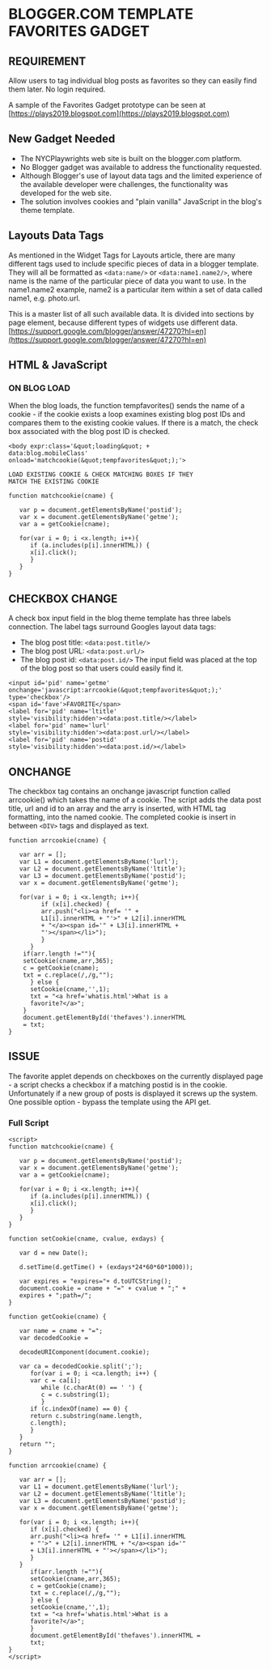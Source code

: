 # BLOGGER.COM TEMPLATE FAVORITES GADGET #

## REQUIREMENT ##

Allow users to tag individual blog posts as favorites
so they can easily find them later. No login required.

A sample of the Favorites Gadget prototype can be seen at [https://plays2019.blogspot.com](https://plays2019.blogspot.com)

## New Gadget Needed ##

- The NYCPlaywrights web site is built on the blogger.com platform.
- No Blogger gadget was available to address the functionality requested.
- Although Blogger's use of layout data tags and the limited experience of the
available developer were challenges, the functionality was developed for the web
site.
- The solution involves cookies and "plain vanilla" JavaScript in the blog's theme
template.

## Layouts Data Tags ##

As mentioned in the Widget Tags for Layouts article, there are many different tags used
to include specific pieces of data in a blogger template.
They will all be formatted as `<data:name/>` or `<data:name1.name2/>`, where name
is the name of the particular piece of data you want to use. In the name1.name2
example, name2 is a particular item within a set of data called name1, e.g. photo.url.

This is a master list of all such available data. It is divided into sections by page
element, because different types of widgets use different data.
[https://support.google.com/blogger/answer/47270?hl=en](https://support.google.com/blogger/answer/47270?hl=en)

## HTML & JavaScript ##

### ON BLOG LOAD ###

When the blog loads, the function tempfavorites() sends the name of a cookie -
if the cookie exists a loop examines existing blog post IDs and compares them
to the existing cookie values. If there is a match, the check box associated with
the blog post ID is checked.

```
<body expr:class='&quot;loading&quot; +
data:blog.mobileClass'
onload='matchcookie(&quot;tempfavorites&quot;);'>

LOAD EXISTING COOKIE & CHECK MATCHING BOXES IF THEY
MATCH THE EXISTING COOKIE

function matchcookie(cname) {

   var p = document.getElementsByName('postid');
   var x = document.getElementsByName('getme');
   var a = getCookie(cname);

   for(var i = 0; i <x.length; i++){
      if (a.includes(p[i].innerHTML)) {
      x[i].click();
      }
   }
}
```

## CHECKBOX CHANGE ##
A check box input field in the blog theme template has three labels connection. The
label tags surround Googles layout data tags:
- The blog post title: `<data:post.title/>`
- The blog post URL: `<data:post.url/>`
- The blog post id: `<data:post.id/>`
The input field was placed at the top of the blog post so that users could easily find it.

```
<input id='pid' name='getme'
onchange='javascript:arrcookie(&quot;tempfavorites&quot;);'
type='checkbox'/>
<span id='fave'>FAVORITE</span>
<label for='pid' name='ltitle'
style='visibility:hidden'><data:post.title/></label>
<label for='pid' name='lurl'
style='visibility:hidden'><data:post.url/></label>
<label for='pid' name='postid'
style='visibility:hidden'><data:post.id/></label>
```

## ONCHANGE ##
The checkbox tag contains an onchange javascript function called arrcookie() which
takes the name of a cookie. The script adds the data post title, url and id to an array
and the arry is inserted, with HTML tag formatting, into the named cookie. The
completed cookie is insert in between `<DIV>` tags and displayed as text.

```
function arrcookie(cname) {

   var arr = [];
   var L1 = document.getElementsByName('lurl');
   var L2 = document.getElementsByName('ltitle');
   var L3 = document.getElementsByName('postid');
   var x = document.getElementsByName('getme');
   
   for(var i = 0; i <x.length; i++){
         if (x[i].checked) {
         arr.push("<li><a href= '" +
         L1[i].innerHTML + "'>" + L2[i].innerHTML
         + "</a><span id='" + L3[i].innerHTML +
         "'></span></li>");
         }
      }
    if(arr.length !=""){
    setCookie(cname,arr,365);
    c = getCookie(cname);
    txt = c.replace(/,/g,"");
      } else {
      setCookie(cname,'',1);
      txt = "<a href='whatis.html'>What is a
      favorite?</a>";
    }
    document.getElementById('thefaves').innerHTML
    = txt;
}
```
## ISSUE ##
The favorite applet depends on checkboxes on the currently displayed page - a script checks a
checkbox if a matching postid is in the cookie.
Unfortunately if a new group of posts is displayed it screws up the system.
One possible option - bypass the template using the API get.

### Full Script ###
```
<script>
function matchcookie(cname) {
   
   var p = document.getElementsByName('postid');
   var x = document.getElementsByName('getme');
   var a = getCookie(cname);
   
   for(var i = 0; i <x.length; i++){
      if (a.includes(p[i].innerHTML)) {
      x[i].click();
      }
   }
}

function setCookie(cname, cvalue, exdays) {
  
   var d = new Date();
   
   d.setTime(d.getTime() + (exdays*24*60*60*1000));
   
   var expires = "expires="+ d.toUTCString();
   document.cookie = cname + "=" + cvalue + ";" +
   expires + ";path=/";
}

function getCookie(cname) {
   
   var name = cname + "=";
   var decodedCookie =
   
   decodeURIComponent(document.cookie);
   
   var ca = decodedCookie.split(';');
      for(var i = 0; i <ca.length; i++) {
      var c = ca[i];
         while (c.charAt(0) == ' ') {
         c = c.substring(1);
         }
      if (c.indexOf(name) == 0) {
      return c.substring(name.length,
      c.length);
      }
   }
   return "";
}

function arrcookie(cname) {
   
   var arr = [];
   var L1 = document.getElementsByName('lurl');
   var L2 = document.getElementsByName('ltitle');
   var L3 = document.getElementsByName('postid');
   var x = document.getElementsByName('getme');
   
   for(var i = 0; i <x.length; i++){
      if (x[i].checked) {
      arr.push("<li><a href= '" + L1[i].innerHTML
      + "'>" + L2[i].innerHTML + "</a><span id='"
      + L3[i].innerHTML + "'></span></li>");
      }
   }
      if(arr.length !=""){
      setCookie(cname,arr,365);
      c = getCookie(cname);
      txt = c.replace(/,/g,"");
      } else {
      setCookie(cname,'',1);
      txt = "<a href='whatis.html'>What is a
      favorite?</a>";
      }
      document.getElementById('thefaves').innerHTML =
      txt;
}
</script>

```
